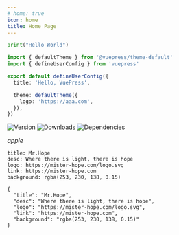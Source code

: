 ```yaml
---
# home: true
icon: home
title: Home Page
---
```


<!-- <img src="/logo.png" alt="alt text" style="zoom:25%;" /> -->

```python :collapsed-lines
print("Hello World")
```


```ts {1,7-9}
import { defaultTheme } from '@vuepress/theme-default'
import { defineUserConfig } from 'vuepress'

export default defineUserConfig({
  title: 'Hello, VuePress',

  theme: defaultTheme({
    logo: 'https://aaa.com',
  }),
})
```



![Version](https://img.shields.io/npm/v/vuepress-theme-hope.svg?style=flat-square&logo=npm)
![Downloads](https://img.shields.io/npm/dm/vuepress-theme-hope.svg?style=flat-square&logo=npm)
![Dependencies](https://img.shields.io/librariesio/release/npm/vuepress-theme-hope?style=flat-square)

$apple$


```component VPCard
title: Mr.Hope
desc: Where there is light, there is hope
logo: https://mister-hope.com/logo.svg
link: https://mister-hope.com
background: rgba(253, 230, 138, 0.15)
```

```component VPCard
{
  "title": "Mr.Hope",
  "desc": "Where there is light, there is hope",
  "logo": "https://mister-hope.com/logo.svg",
  "link": "https://mister-hope.com",
  "background": "rgba(253, 230, 138, 0.15)"
}
```